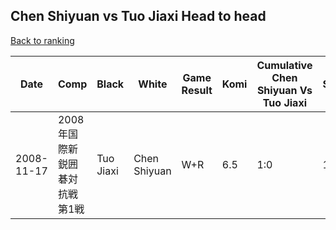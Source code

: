 ## Chen Shiyuan vs Tuo Jiaxi Head to head

[Back to ranking](../../index.md)




| **Date** | **Comp** | **Black** | **White** | **Game Result** | **Komi** | **Cumulative Chen Shiyuan Vs Tuo Jiaxi** | **Chen Shiyuan Streak** | **Tuo Jiaxi Streak** | 
| --- | --- | --- | --- | --- | --- | --- | --- | --- |
| 2008-11-17 | 2008年国際新鋭囲碁対抗戦第1戦 | Tuo Jiaxi | Chen Shiyuan | W+R | 6.5 | 1:0 | 1 | 0 |




